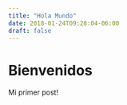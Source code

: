 ```yaml
---
title: "Hola Mundo"
date: 2018-01-24T09:28:04-06:00
draft: false
---
```


# Bienvenidos

Mi primer post!

